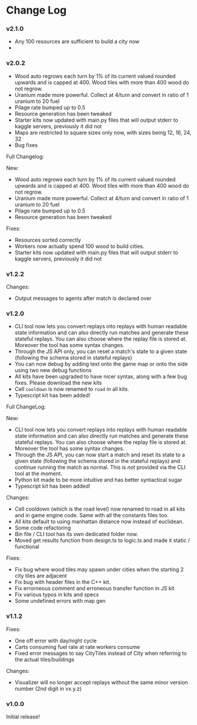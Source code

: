 # Change Log

### v2.1.0

- Any 100 resources are sufficient to build a city now
- 

### v2.0.2

- Wood auto regrows each turn by 1% of its current valued rounded upwards and is capped at 400. Wood tiles with more than 400 wood do not regrow.
- Uranium made more powerful. Collect at 4/turn and convert in ratio of 1 uranium to 20 fuel
- Pilage rate bumped up to 0.5
- Resource generation has been tweaked
- Starter kits now updated with main.py files that will output stderr to kaggle servers, previously it did not
- Maps are restricted to square sizes only now, with sizes being 12, 16, 24, 32
- Bug fixes

Full Changelog:

New: 

- Wood auto regrows each turn by 1% of its current valued rounded upwards and is capped at 400. Wood tiles with more than 400 wood do not regrow.
- Uranium made more powerful. Collect at 4/turn and convert in ratio of 1 uranium to 20 fuel
- Pilage rate bumped up to 0.5
- Resource generation has been tweaked

Fixes:
- Resources sorted correctly
- Workers now actually spend 100 wood to build cities.
- Starter kits now updated with main.py files that will output stderr to kaggle servers, previously it did not


### v1.2.2

Changes:
- Output messages to agents after match is declared over


### v1.2.0

- CLI tool now lets you convert replays into replays with human readable state information and can also directly run matches and generate these stateful replays. You can also choose where the replay file is stored at. Moreover the tool has some syntax changes.
- Through the JS API only, you can reset a match's state to a given state (following the schema stored in stateful replays)
- You can now debug by adding text onto the game map or onto the side using two new debug functions
- All kits have been upgraded to have nicer syntax, along with a few bug fixes. Please download the new kits
- Cell `cooldown` is now renamed to `road` in all kits. 
- Typescript kit has been added!

Full ChangeLog:

New:
- CLI tool now lets you convert replays into replays with human readable state information and can also directly run matches and generate these stateful replays. You can also choose where the replay file is stored at. Moreover the tool has some syntax changes.
- Through the JS API, you can now start a match and reset its state to a given state (following the schema stored in the stateful replays) and continue running the match as normal. This is *not* provided via the CLI tool at the moment.
- Python kit made to be more intuitive and has better syntactical sugar
- Typescript kit has been added!

Changes:
- Cell cooldown (which is the road level) now renamed to road in all kits and in game engine code. Same with all the constants files too.
- All kits default to using manhattan distance now instead of euclidean.
- Some code refactoring
- Bin file / CLI tool has its own dedicated folder now.
- Moved get results function from design.ts to logic.ts and made it static / functional

Fixes:
- Fix bug where wood tiles may spawn under cities when the starting 2 city tiles are adjacent
- Fix bug with header files in the C++ kit.
- Fix errorneous comment and erroneous transfer function in JS kit
- Fix various typos in kits and specs
- Some undefined errors with map gen

### v1.1.2
Fixes:
- One off error with day/night cycle
- Carts consuming fuel rate at rate workers consume
- Fixed error messages to say CityTiles instead of City when referring to the actual tiles/buildings

Changes:
- Visualizer will no longer accept replays without the same minor version number (2nd digit in vx.y.z)

### v1.0.0

Initial release!
